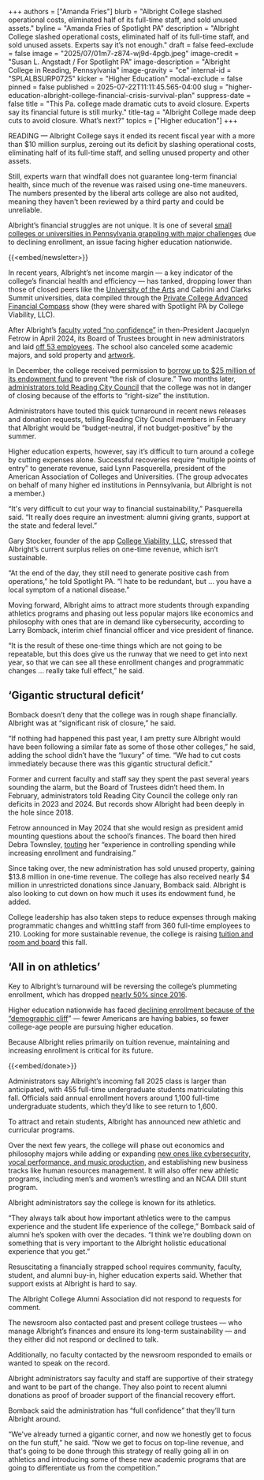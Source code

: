 +++
authors = ["Amanda Fries"]
blurb = "Albright College slashed operational costs, eliminated half of its full-time staff, and sold unused assets."
byline = "Amanda Fries of Spotlight PA"
description = "Albright College slashed operational costs, eliminated half of its full-time staff, and sold unused assets. Experts say it’s not enough."
draft = false
feed-exclude = false
image = "2025/07/01m7-z874-wj9d-4pgb.jpeg"
image-credit = "Susan L. Angstadt / For Spotlight PA"
image-description = "Albright College in Reading, Pennsylvania"
image-gravity = "ce"
internal-id = "SPLALBSURP0725"
kicker = "Higher Education"
modal-exclude = false
pinned = false
published = 2025-07-22T11:11:45.565-04:00
slug = "higher-education-albright-college-financial-crisis-survival-plan"
suppress-date = false
title = "This Pa. college made dramatic cuts to avoid closure. Experts say its financial future is still murky."
title-tag = "Albright College made deep cuts to avoid closure. What’s next?"
topics = ["Higher education"]
+++

READING — Albright College says it ended its recent fiscal year with a more than $10 million surplus, zeroing out its deficit by slashing operational costs, eliminating half of its full-time staff, and selling unused property and other assets.

Still, experts warn that windfall does not guarantee long-term financial health, since much of the revenue was raised using one-time maneuvers. The numbers presented by the liberal arts college are also not audited, meaning they haven&#39;t been reviewed by a third party and could be unreliable.

Albright’s financial struggles are not unique. It is one of several <a href="https://www.inquirer.com/education/a/philadephia-small-private-college-finances-20241113.html">small colleges or universities in Pennsylvania grappling with major challenges</a> due to declining enrollment, an issue facing higher education nationwide.

{{<embed/newsletter>}}

In recent years, Albright’s net income margin — a key indicator of the college’s financial health and efficiency — has tanked, dropping lower than those of closed peers like the <a href="https://www.inquirer.com/education/uarts-abruptly-closing-june-loss-accreditation-20240531.html">University of the Arts</a> and Cabrini and Clarks Summit universities, data compiled through the <a href="https://advcompass.perspectivedatascience.com">Private College Advanced Financial Compass</a> show (they were shared with Spotlight PA by College Viability, LLC).

After Albright’s <a href="https://www.wfmz.com/news/area/berks/faculty-votes-no-confidence-in-albright-college-president-provost/article_c8e3355a-033e-11ef-92f0-578054062077.html">faculty voted “no confidence”</a> in then-President Jacquelyn Fetrow in April 2024, its Board of Trustees brought in new administrators and laid <a href="https://www.readingeagle.com/2024/05/31/albright-college-eliminates-dozens-of-positions-amid-financial-struggles/">off 53 employees</a>. The school also canceled some academic majors, and sold property and <a href="https://www.spotlightpa.org/berks/2025/07/higher-education-albright-nets-unexpected-1m-in-art-auction/">artwork</a>.

In December, the college received permission to <a href="https://www.spotlightpa.org/berks/2025/01/berks-albright-college-deficit-art-sale/">borrow up to $25 million of its endowment fund</a> to prevent “the risk of closure.” Two months later, <a href="https://www.bctv.org/video/city-council-committee-of-the-whole-meeting-2-10-25-city-of-reading-pa/">administrators told Reading City Council</a> that the college was not in danger of closing because of the efforts to “right-size” the institution.

Administrators have touted this quick turnaround in recent news releases and donation requests, telling Reading City Council members in February that Albright would be “budget-neutral, if not budget-positive” by the summer.

Higher education experts, however, say it’s difficult to turn around a college by cutting expenses alone. Successful recoveries require “multiple points of entry” to generate revenue, said Lynn Pasquerella, president of the American Association of Colleges and Universities. (The group advocates on behalf of many higher ed institutions in Pennsylvania, but Albright is not a member.)

“It&#39;s very difficult to cut your way to financial sustainability,” Pasquerella said. “It really does require an investment: alumni giving grants, support at the state and federal level.”

Gary Stocker, founder of the app <a href="https://collegeviability.com/home">College Viability, LLC</a>, stressed that Albright’s current surplus relies on one-time revenue, which isn’t sustainable.

“At the end of the day, they still need to generate positive cash from operations,” he told Spotlight PA. “I hate to be redundant, but … you have a local symptom of a national disease.”

Moving forward, Albright aims to attract more students through expanding athletics programs and phasing out less popular majors like economics and philosophy with ones that are in demand like cybersecurity, according to Larry Bomback, interim chief financial officer and vice president of finance.

“It is the result of these one-time things which are not going to be repeatable, but this does give us the runway that we need to get into next year, so that we can see all these enrollment changes and programmatic changes … really take full effect,” he said.

## ‘Gigantic structural deficit’

Bomback doesn’t deny that the college was in rough shape financially. Albright was at “significant risk of closure,” he said.

“If nothing had happened this past year, I am pretty sure Albright would have been following a similar fate as some of those other colleges,” he said, adding the school didn’t have the “luxury” of time. “We had to cut costs immediately because there was this gigantic structural deficit.”

Former and current faculty and staff say they spent the past several years sounding the alarm, but the Board of Trustees didn’t heed them. In February, administrators told Reading City Council the college only ran deficits in 2023 and 2024. But records show Albright had been deeply in the hole since 2018.

Fetrow announced in May 2024 that she would resign as president amid mounting questions about the school’s finances. The board then hired Debra Townsley, <a href="https://news.albright.edu/featured/debra-townsley-named-interim-president/#:~:text=Albright%20College%27s%20Board%20of%20Trustees,president%20effective%20July%201%2C%202024.">touting</a> her “experience in controlling spending while increasing enrollment and fundraising.”

Since taking over, the new administration has sold unused property, gaining $13.8 million in one-time revenue. The college has also received nearly $4 million in unrestricted donations since January, Bomback said. Albright is also looking to cut down on how much it uses its endowment fund, he added.

College leadership has also taken steps to reduce expenses through making programmatic changes and whittling staff from 360 full-time employees to 210. Looking for more sustainable revenue, the college is raising <a href="https://www.albright.edu/home/tuition-aid/">tuition and room and board</a> this fall.

## ‘All in on athletics’

Key to Albright’s turnaround will be reversing the college’s plummeting enrollment, which has dropped <a href="https://nces.ed.gov/ipeds/institution-profile/210571">nearly 50% since 2016</a>.

Higher education nationwide has faced <a href="https://www.npr.org/2025/01/08/nx-s1-5246200/demographic-cliff-fewer-college-students-mean-fewer-graduates">declining enrollment because of the “demographic cliff</a>” — fewer Americans are having babies, so fewer college-age people are pursuing higher education.

Because Albright relies primarily on tuition revenue, maintaining and increasing enrollment is critical for its future.

{{<embed/donate>}}

Administrators say Albright’s incoming fall 2025 class is larger than anticipated, with 455 full-time undergraduate students matriculating this fall. Officials said annual enrollment hovers around 1,100 full-time undergraduate students, which they’d like to see return to 1,600.

To attract and retain students, Albright has announced new athletic and curricular programs.

Over the next few years, the college will phase out economics and philosophy majors while adding or expanding <a href="https://news.albright.edu/academics/albright-college-offers-new-majors-or-co-majors/">new ones like cybersecurity, vocal performance, and music production</a>, and establishing new business tracks like human resources management. It will also offer new athletic programs, including men’s and women’s wrestling and an NCAA DIII stunt program.

Albright administrators say the college is known for its athletics.

“They always talk about how important athletics were to the campus experience and the student life experience of the college,” Bomback said of alumni he’s spoken with over the decades. “I think we&#39;re doubling down on something that is very important to the Albright holistic educational experience that you get.”

Resuscitating a financially strapped school requires community, faculty, student, and alumni buy-in, higher education experts said. Whether that support exists at Albright is hard to say.

The Albright College Alumni Association did not respond to requests for comment.

The newsroom also contacted past and present college trustees — who manage Albright’s finances and ensure its long-term sustainability — and they either did not respond or declined to talk.

Additionally, no faculty contacted by the newsroom responded to emails or wanted to speak on the record.

Albright administrators say faculty and staff are supportive of their strategy and want to be part of the change. They also point to recent alumni donations as proof of broader support of the financial recovery effort.

Bomback said the administration has “full confidence” that they’ll turn Albright around.

“We&#39;ve already turned a gigantic corner, and now we honestly get to focus on the fun stuff,” he said. “Now we get to focus on top-line revenue, and that&#39;s going to be done through this strategy of really going all in on athletics and introducing some of these new academic programs that are going to differentiate us from the competition.”<strong></strong>

